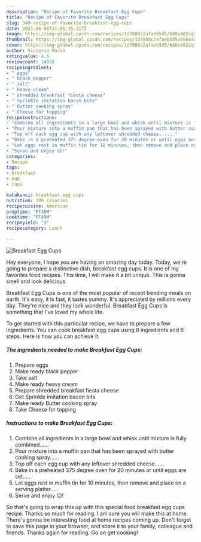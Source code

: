 ```yaml
---
description: "Recipe of Favorite Breakfast Egg Cups"
title: "Recipe of Favorite Breakfast Egg Cups"
slug: 349-recipe-of-favorite-breakfast-egg-cups
date: 2021-06-06T11:01:35.317Z
image: https://img-global.cpcdn.com/recipes/1d7808c2afaeb5d5/680x482cq70/breakfast-egg-cups-recipe-main-photo.jpg
thumbnail: https://img-global.cpcdn.com/recipes/1d7808c2afaeb5d5/680x482cq70/breakfast-egg-cups-recipe-main-photo.jpg
cover: https://img-global.cpcdn.com/recipes/1d7808c2afaeb5d5/680x482cq70/breakfast-egg-cups-recipe-main-photo.jpg
author: Victoria Moran
ratingvalue: 4.5
reviewcount: 14836
recipeingredient:
- " eggs"
- " black pepper"
- " salt"
- " heavy cream"
- " shredded breakfast fiesta cheese"
- " Sprinkle imitation bacon bits"
- " Butter cooking spray"
- " Cheese for topping"
recipeinstructions:
- "Combine all ingredients in a large bowl and whisk until mixture is fully combined......"
- "Pour mixture into a muffin pan that has been sprayed with butter cooking spray......"
- "Top off each egg cup with any leftover shredded cheese......"
- "Bake in a preheated 375 degree oven for 20 minutes or until eggs are set....."
- "Let eggs rest in muffin tin for 10 minutes, then remove and place on a serving platter....."
- "Serve and enjoy 😉!"
categories:
- Recipe
tags:
- breakfast
- egg
- cups

katakunci: breakfast egg cups 
nutrition: 199 calories
recipecuisine: American
preptime: "PT40M"
cooktime: "PT49M"
recipeyield: "3"
recipecategory: Lunch

---
```



![Breakfast Egg Cups](https://img-global.cpcdn.com/recipes/1d7808c2afaeb5d5/680x482cq70/breakfast-egg-cups-recipe-main-photo.jpg)

Hey everyone, I hope you are having an amazing day today. Today, we're going to prepare a distinctive dish, breakfast egg cups. It is one of my favorites food recipes. This time, I will make it a bit unique. This is gonna smell and look delicious.

Breakfast Egg Cups is one of the most popular of recent trending meals on earth. It's easy, it is fast, it tastes yummy. It's appreciated by millions every day. They're nice and they look wonderful. Breakfast Egg Cups is something that I've loved my whole life.




To get started with this particular recipe, we have to prepare a few ingredients. You can cook breakfast egg cups using 8 ingredients and 6 steps. Here is how you can achieve it.

<!--inarticleads1-->

##### The ingredients needed to make Breakfast Egg Cups:

1. Prepare  eggs
1. Make ready  black pepper
1. Take  salt
1. Make ready  heavy cream
1. Prepare  shredded breakfast fiesta cheese
1. Get  Sprinkle imitation bacon bits
1. Make ready  Butter cooking spray
1. Take  Cheese for topping




<!--inarticleads2-->

##### Instructions to make Breakfast Egg Cups:

1. Combine all ingredients in a large bowl and whisk until mixture is fully combined......
1. Pour mixture into a muffin pan that has been sprayed with butter cooking spray......
1. Top off each egg cup with any leftover shredded cheese......
1. Bake in a preheated 375 degree oven for 20 minutes or until eggs are set.....
1. Let eggs rest in muffin tin for 10 minutes, then remove and place on a serving platter.....
1. Serve and enjoy 😉!




So that's going to wrap this up with this special food breakfast egg cups recipe. Thanks so much for reading. I am sure you will make this at home. There's gonna be interesting food at home recipes coming up. Don't forget to save this page in your browser, and share it to your family, colleague and friends. Thanks again for reading. Go on get cooking!
